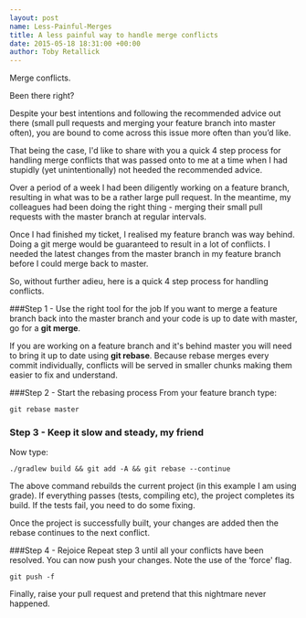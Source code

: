 ```yaml
---
layout: post
name: Less-Painful-Merges
title: A less painful way to handle merge conflicts
date: 2015-05-18 18:31:00 +00:00
author: Toby Retallick
---
```


Merge conflicts. 

Been there right? 

Despite your best intentions and following the recommended advice out there (small pull requests and merging your feature branch into master often), you are bound to come across this issue more often than you’d like.

That being the case, I'd like to share with you a quick 4 step process for handling merge conflicts that was passed onto to me at a time when I had stupidly (yet unintentionally) not heeded the recommended advice.

Over a period of a week I had been diligently working on a feature branch, resulting in what was to be a rather large pull request. In the meantime, my colleagues had been doing the right thing - merging their small pull requests with the master branch at regular intervals.

Once I had finished my ticket, I realised my feature branch was way behind. Doing a git merge would be guaranteed to result in a lot of conflicts. I needed the latest changes from the master branch in my feature branch before I could merge back to master.

So, without further adieu, here is a quick 4 step process for handling conflicts.

###Step 1 - Use the right tool for the job
If you want to merge a feature branch back into the master branch and your code is up to date with master, go for a <strong>git merge</strong>. 

If you are working on a feature branch and it's behind master you will need to bring it up to date using <strong>git rebase</strong>. Because rebase merges every commit individually, conflicts will be served in smaller chunks making them easier to fix and understand.

###Step 2 - Start the rebasing process
From your feature branch type:

```git rebase master```

### Step 3 - Keep it slow and steady, my friend
Now type:

```./gradlew build && git add -A && git rebase --continue```

The above command rebuilds the current project (in this example I am using grade). If everything passes (tests, compiling etc), the project completes its build. If the tests fail, you need to do some fixing.

Once the project is successfully built, your changes are added then the rebase continues to the next conflict.

###Step 4 - Rejoice
Repeat step 3 until all your conflicts have been resolved. You can now push your changes. Note the use of the ‘force' flag.

```git push -f```

Finally, raise your pull request and pretend that this nightmare never happened.


